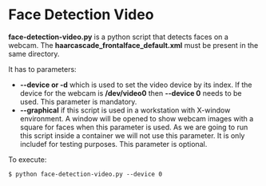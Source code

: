 # Face Detection Video

**face-detection-video.py** is a python script that detects faces on a webcam. The **haarcascade_frontalface_default.xml** must be present in the same directory.

It has to parameters:

* **--device or -d** which is used to set the video device by its index. If the device for the webcam is **/dev/video0** then **--device 0** needs to be used. This parameter is mandatory.
* **--graphical** if this script is used in a workstation with X-window environment. A window will be opened to show webcam images with a square for faces when this parameter is used. As we are going to run this script inside a container we will not use this parameter. It is only includef for testing purposes. This parameter is optional.

To execute:

```console
$ python face-detection-video.py --device 0
```

